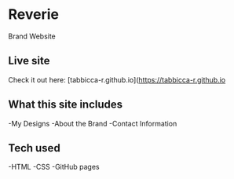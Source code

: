 # Reverie
Brand Website
## Live site
Check it out here: [tabbicca-r.github.io](https://tabbicca-r.github.io
## What this site includes
-My Designs 
-About the Brand 
-Contact Information 
## Tech used 
-HTML
-CSS
-GitHub pages
